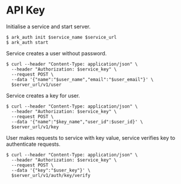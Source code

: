 # API Key

Initialise a service and start server.

```Shell
$ ark_auth init $service_name $service_url
$ ark_auth start
```

Service creates a user without password.

```Shell
$ curl --header "Content-Type: application/json" \
  --header "Authorization: $service_key" \
  --request POST \
  --data '{"name":"$user_name","email":"$user_email"}' \
  $server_url/v1/user
```

Service creates a key for user.

```Shell
$ curl --header "Content-Type: application/json" \
  --header "Authorization: $service_key" \
  --request POST \
  --data '{"name":"$key_name","user_id":$user_id}' \
  $server_url/v1/key
```

User makes requests to service with key value, service verifies key to authenticate requests.

```Shell
$ curl --header "Content-Type: application/json" \
  --header "Authorization: $service_key" \
  --request POST \
  --data '{"key":"$user_key"}' \
  $server_url/v1/auth/key/verify
```
